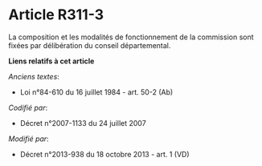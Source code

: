 # Article R311-3

La composition et les modalités de fonctionnement de la commission sont fixées par délibération du conseil départemental.

**Liens relatifs à cet article**

_Anciens textes_:

  - Loi n°84-610 du 16 juillet 1984 - art. 50-2 (Ab)

_Codifié par_:

  - Décret n°2007-1133 du 24 juillet 2007

_Modifié par_:

  - Décret n°2013-938 du 18 octobre 2013 - art. 1 (VD)
